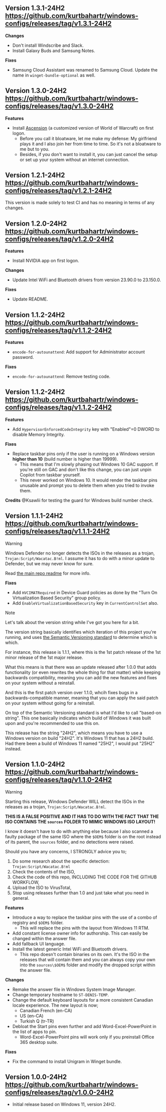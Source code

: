 Version 1.3.1-24H2
https://github.com/kurtbahartr/windows-configs/releases/tag/v1.3.1-24H2
-----------------------------------------------------------------------
**Changes**
- Don't install Windscribe and Slack.
- Install Galaxy Buds and Samsung Notes.

**Fixes**
- Samsung Cloud Assistant was renamed to Samsung Cloud. Update the name in `winget-bundle-optional` as well.

Version 1.3.0-24H2
https://github.com/kurtbahartr/windows-configs/releases/tag/v1.3.0-24H2
-----------------------------------------------------------------------
**Features**
- Install [Ascension](https://ascension.gg) (a customized version of World of Warcraft) on first logon.
  - Before you call it bloatware, let me make my defense: My girlfriend plays it and I also join her from time to time. So it's not a bloatware to me but to you.
  - Besides, if you don't want to install it, you can just cancel the setup or set up your system without an internet connection.

Version 1.2.1-24H2
https://github.com/kurtbahartr/windows-configs/releases/tag/v1.2.1-24H2
-----------------------------------------------------------------------
This version is made solely to test CI and has no meaning in terms of any changes.

Version 1.2.0-24H2
https://github.com/kurtbahartr/windows-configs/releases/tag/v1.2.0-24H2
-----------------------------------------------------------------------
**Features**
- Install NVIDIA app on first logon.

**Changes**
- Update Intel WiFi and Bluetooth drivers from version 23.90.0 to 23.150.0.

**Fixes**
- Update README.

Version 1.1.2-24H2
https://github.com/kurtbahartr/windows-configs/releases/tag/v1.1.2-24H2
-----------------------------------------------------------------------
**Features**
- `encode-for-autounattend`: Add support for Administrator account password.

**Fixes**
- `encode-for-autounattend`: Remove testing code.

Version 1.1.2-24H2
https://github.com/kurtbahartr/windows-configs/releases/tag/v1.1.2-24H2
-----------------------------------------------------------------------
**Features**
- Add `HypervisorEnforcedCodeIntegrity` key with "Enabled"=0 DWORD to disable Memory Integrity.

**Fixes**
- Replace taskbar pins only if the user is running on a Windows version **higher than 10** (build number is higher than 19999).
  - This means that I'm slowly phasing out Windows 10 GAC support. If you're still on GAC and don't like this change, you can just unpin Copilot from taskbar yourself.
  - This never worked on Windows 10. It would render the taskbar pins unusable and prompt you to delete them when you tried to invoke them.

**Credits**
@Ksawlii for testing the guard for Windows build number check.

Version 1.1.1-24H2
https://github.com/kurtbahartr/windows-configs/releases/tag/v1.1.1-24H2
-----------------------------------------------------------------------
> [!WARNING]
> Windows Defender no longer detects the ISOs in the releases as a trojan, `Trojan:Script/Wacatac.B!ml`. I assume it has to do with a minor update to Defender, but we may never know for sure.
> 
> Read [the main repo readme](https://github.com/kurtbahartr/windows-configs/tree/master?tab=readme-ov-file#windows-configs) for more info.

**Fixes**
- Add `HVCIMATRequired` in Device Guard policies as done by the "Turn On Virtualization Based Security" group policy.
- Add `EnableVirtualizationBasedSecurity` key in `CurrentControlSet` also.

> [!NOTE]
> Let's talk about the version string while I've got you here for a bit.
> 
> The version string basically identifies which iteration of this project you're running, and uses [the Semantic Versioning standard](https://semver.org/) to determine which is which.
> 
> For instance, this release is 1.1.1, where this is the 1st patch release of the 1st minor release of the 1st major release.
> 
> What this means is that there was an update released after 1.0.0 that adds functionality (or even rewrites the whole thing for that matter) while keeping backwards compatibility, meaning you can add the new features and fixes on your system without a reinstall.
> 
> And this is the first patch version over 1.1.0, whcih fixes bugs in a backwards-compatible manner, meaning that you can apply the said patch on your system without going for a reinstall.
> 
> On top of the Semantic Versioning standard is what I'd like to call "based-on string". This one basically indicates which build of Windows it was built upon and you're recommended to use this on.
> 
> This release has the string "24H2", which means you have to use a Windows version on build "24H2". It's Windows 11 that has a 24H2 build. Had there been a build of Windows 11 named "25H2", I would put "25H2" instead.

Version 1.1.0-24H2
https://github.com/kurtbahartr/windows-configs/releases/tag/v1.1.0-24H2
-----------------------------------------------------------------------
> [!WARNING]
> Starting this release, Windows Defender WILL detect the ISOs in the releases as a trojan, `Trojan:Script/Wacatac.B!ml`.
> 
> **THIS IS A FALSE POSITIVE AND IT HAS TO DO WITH THE FACT THAT THE ISO CONTAINS THE `sources` FOLDER TO MIMIC WINDOWS ISO LAYOUT!**
> 
> I know it doesn't have to do with anything else because I also scanned a faulty package of the same ISO where the `$OEM$` folder is on the root instead of its parent, the `sources` folder, and no detections were raised.
> 
> Should you have any concerns, I STRONGLY advice you to;
> 1. Do some research about the specific detection: `Trojan:Script/Wacatac.B!ml`
> 2. Check the contents of the ISO,
> 3. Check the code of this repo, INCLUDING THE CODE FOR THE GITHUB WORKFLOW,
> 4. Upload the ISO to VirusTotal,
> 5. Stop using releases further than 1.0 and just take what you need in general.

**Features**
- Introduce a way to replace the taskbar pins with the use of a combo of registry and `$OEM$` folder.
  - This will replace the pins with the layout from Windows 11 RTM.
- Add constant license owner info for authorship. This can easily be changed within the answer file.
- Add fallback UI language.
- Install the latest generic Intel WiFi and Bluetooth drivers.
  - This repo doesn't contain binaries on its own. It's the ISO in the releases that will contain them and you can always copy your own into the `sources\$OEM$` folder and modify the dropped script within the answer file.

**Changes**
- Remake the answer file in Windows System Image Manager.
- Change temporary hostname to `ST-DENIS-TEMP`.
- Change the default keyboard layouts for a more consistent Canadian locale experience. The new layout is now;
  - Canadian French (en-CA)
  - US (en-CA)
  - Turkish Q (tr-TR)
- Debloat the Start pins even further and add Word-Excel-PowerPoint in the list of apps to pin.
  - Word-Excel-PowerPoint pins will work only if you preinstall Office 365 desktop suite.

**Fixes**
- Fix the command to install Unigram in Winget bundle.

Version 1.0.0-24H2
https://github.com/kurtbahartr/windows-configs/releases/tag/v1.0.0-24H2
-----------------------------------------------------------------------
- Initial release based on Windows 11, version 24H2.
